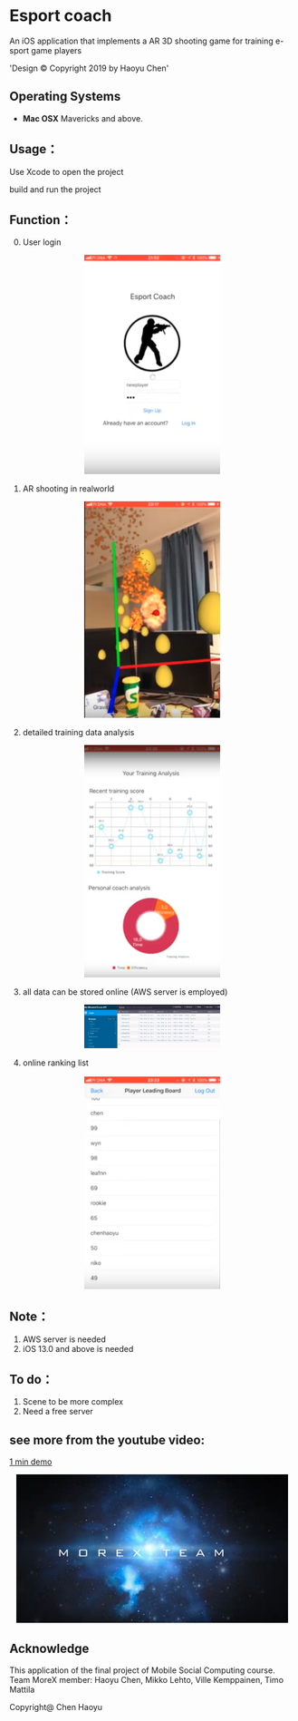 Esport coach
==========================

An iOS application that implements a AR 3D shooting game for training e-sport game players

'Design © Copyright 2019 by Haoyu Chen'

## Operating Systems
- **Mac OSX** Mavericks and above.

## Usage：

Use Xcode to open the project

build and run the project


## Function：
0. User login

<p align="center">
    <img src="user.png", width="240">
</p>

1. AR shooting in realworld

<p align="center">
    <img src="ar.png", width="240">
</p>

2. detailed training data analysis

<p align="center">
    <img src="data.png", width="240">
</p>

3. all data can be stored online (AWS server is employed)

<p align="center">
    <img src="server.png", width="240">
</p>

4. online ranking list

<p align="center">
    <img src="ranking.png", width="240">
</p>


## Note：

1. AWS server is needed
2. iOS 13.0 and above is needed

## To do：

1. Scene to be more complex
2. Need a free server


## see more from the youtube video:

[1 min demo](https://www.youtube.com/watch?v=LXTJqMsCMDQ)
<p align="center">
    <img src="cover.png", width="480">
</p>

## Acknowledge
This application of the final project of Mobile Social Computing course. Team MoreX member: Haoyu Chen, Mikko Lehto, Ville Kemppainen, Timo Mattila

Copyright@ Chen Haoyu
